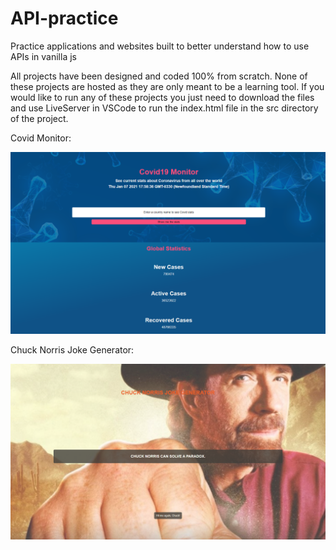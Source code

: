 # API-practice
 
Practice applications and websites built to better understand how to use APIs in vanilla js

All projects have been designed and coded 100% from scratch. None of these projects are hosted as they are only meant to be a learning tool. If you would like to run any of these projects you just need to download the files and use LiveServer in VSCode to run the index.html file in the src directory of the project.

Covid Monitor:

![Screen Cap](https://github.com/Clarko1391/API-practice/blob/master/covidMonitor/img/CovidMonitorScreenCap.png)

Chuck Norris Joke Generator:

![Screen Cap](https://github.com/Clarko1391/API-practice/blob/master/jokeGenerator/img/JokeGeneratorScreenCap.png)
